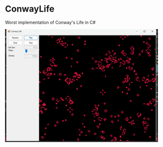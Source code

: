 # ConwayLife

Worst implementation of Conway's Life in C#

![](https://github.com/Vertiigor/Conway-Life/blob/master/ConwayLife/Screenshots/Screen.png)
